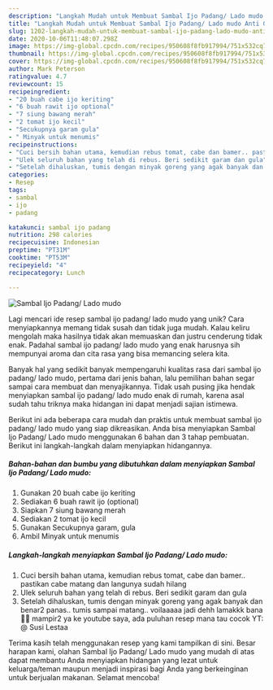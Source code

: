```yaml
---
description: "Langkah Mudah untuk Membuat Sambal Ijo Padang/ Lado mudo Anti Gagal"
title: "Langkah Mudah untuk Membuat Sambal Ijo Padang/ Lado mudo Anti Gagal"
slug: 1202-langkah-mudah-untuk-membuat-sambal-ijo-padang-lado-mudo-anti-gagal
date: 2020-10-06T11:48:07.298Z
image: https://img-global.cpcdn.com/recipes/950608f8fb917994/751x532cq70/sambal-ijo-padang-lado-mudo-foto-resep-utama.jpg
thumbnail: https://img-global.cpcdn.com/recipes/950608f8fb917994/751x532cq70/sambal-ijo-padang-lado-mudo-foto-resep-utama.jpg
cover: https://img-global.cpcdn.com/recipes/950608f8fb917994/751x532cq70/sambal-ijo-padang-lado-mudo-foto-resep-utama.jpg
author: Mark Peterson
ratingvalue: 4.7
reviewcount: 15
recipeingredient:
- "20 buah cabe ijo keriting"
- "6 buah rawit ijo optional"
- "7 siung bawang merah"
- "2 tomat ijo kecil"
- "Secukupnya garam gula"
- " Minyak untuk menumis"
recipeinstructions:
- "Cuci bersih bahan utama, kemudian rebus tomat, cabe dan bamer.. pastikan cabe matang dan langunya sudah hilang"
- "Ulek seluruh bahan yang telah di rebus. Beri sedikit garam dan gula"
- "Setelah dihaluskan, tumis dengan minyak goreng yang agak banyak dan benar2 panas.. tumis sampai matang.. voilaaaaa jadi dehh lamakkk bana 👌🏻 mampir2 ya ke youtube saya, ada puluhan resep mana tau cocok YT: @ Susi Lestaa"
categories:
- Resep
tags:
- sambal
- ijo
- padang

katakunci: sambal ijo padang 
nutrition: 298 calories
recipecuisine: Indonesian
preptime: "PT31M"
cooktime: "PT53M"
recipeyield: "4"
recipecategory: Lunch

---
```



![Sambal Ijo Padang/ Lado mudo](https://img-global.cpcdn.com/recipes/950608f8fb917994/751x532cq70/sambal-ijo-padang-lado-mudo-foto-resep-utama.jpg)

Lagi mencari ide resep sambal ijo padang/ lado mudo yang unik? Cara menyiapkannya memang tidak susah dan tidak juga mudah. Kalau keliru mengolah maka hasilnya tidak akan memuaskan dan justru cenderung tidak enak. Padahal sambal ijo padang/ lado mudo yang enak harusnya sih mempunyai aroma dan cita rasa yang bisa memancing selera kita.



Banyak hal yang sedikit banyak mempengaruhi kualitas rasa dari sambal ijo padang/ lado mudo, pertama dari jenis bahan, lalu pemilihan bahan segar sampai cara membuat dan menyajikannya. Tidak usah pusing jika hendak menyiapkan sambal ijo padang/ lado mudo enak di rumah, karena asal sudah tahu triknya maka hidangan ini dapat menjadi sajian istimewa.


Berikut ini ada beberapa cara mudah dan praktis untuk membuat sambal ijo padang/ lado mudo yang siap dikreasikan. Anda bisa menyiapkan Sambal Ijo Padang/ Lado mudo menggunakan 6 bahan dan 3 tahap pembuatan. Berikut ini langkah-langkah dalam menyiapkan hidangannya.

<!--inarticleads1-->

##### Bahan-bahan dan bumbu yang dibutuhkan dalam menyiapkan Sambal Ijo Padang/ Lado mudo:

1. Gunakan 20 buah cabe ijo keriting
1. Sediakan 6 buah rawit ijo (optional)
1. Siapkan 7 siung bawang merah
1. Sediakan 2 tomat ijo kecil
1. Gunakan Secukupnya garam, gula
1. Ambil  Minyak untuk menumis




<!--inarticleads2-->

##### Langkah-langkah menyiapkan Sambal Ijo Padang/ Lado mudo:

1. Cuci bersih bahan utama, kemudian rebus tomat, cabe dan bamer.. pastikan cabe matang dan langunya sudah hilang
1. Ulek seluruh bahan yang telah di rebus. Beri sedikit garam dan gula
1. Setelah dihaluskan, tumis dengan minyak goreng yang agak banyak dan benar2 panas.. tumis sampai matang.. voilaaaaa jadi dehh lamakkk bana 👌🏻 mampir2 ya ke youtube saya, ada puluhan resep mana tau cocok YT: @ Susi Lestaa




Terima kasih telah menggunakan resep yang kami tampilkan di sini. Besar harapan kami, olahan Sambal Ijo Padang/ Lado mudo yang mudah di atas dapat membantu Anda menyiapkan hidangan yang lezat untuk keluarga/teman maupun menjadi inspirasi bagi Anda yang berkeinginan untuk berjualan makanan. Selamat mencoba!

